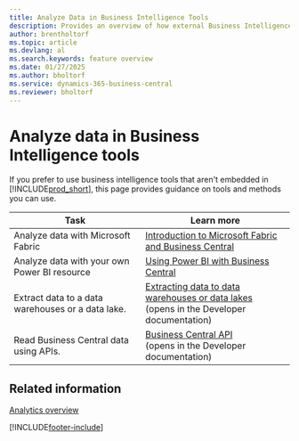 ```yaml
---
title: Analyze Data in Business Intelligence Tools
description: Provides an overview of how external Business Intelligence tools can interact with Business Central data.
author: brentholtorf
ms.topic: article
ms.devlang: al
ms.search.keywords: feature overview
ms.date: 01/27/2025
ms.author: bholtorf
ms.service: dynamics-365-business-central
ms.reviewer: bholtorf
---
```

# Analyze data in Business Intelligence tools

If you prefer to use business intelligence tools that aren't embedded in [!INCLUDE[prod_short](includes/prod_short.md)], this page provides guidance on tools and methods you can use.

| Task | Learn more |
| --- | --- |
|Analyze data with Microsoft Fabric| [Introduction to Microsoft Fabric and Business Central](admin-fabric.md) |
|Analyze data with your own Power BI resource| [Using Power BI with Business Central](admin-powerbi.md) |
|Extract data to a data warehouses or a data lake. |[Extracting data to data warehouses or data lakes](/dynamics365/business-central/dev-itpro/developer/devenv-extract-data) <br>(opens in the Developer documentation)|
|Read Business Central data using APIs.| [Business Central API](/dynamics365/business-central/dev-itpro/api-reference/v2.0) <br>(opens in the Developer documentation) |

## Related information

[Analytics overview](reports-bi-reporting.md)

[!INCLUDE[footer-include](includes/footer-banner.md)]
